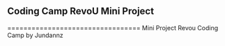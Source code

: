 ## Coding Camp RevoU Mini Project
=================================
Mini Project Revou Coding Camp by Jundannz
